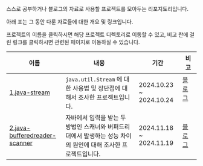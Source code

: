 스스로 공부하거나 블로그의 자료로 사용할 프로젝트를 모아두는 리포지토리입니다.

아래 표는 그 동안 다룬 자료들에 대한 개요 및 링크입니다. 

프로젝트의 이름을 클릭하시면 해당 프로젝트 디렉토리로 이동할 수 있고, 비고 란에 걸린 링크를 클릭하시면 관련된 페이지로 이동하실 수 있습니다.


| 이름 | 내용 | 기간 | 비고 |
|-----|-----|------------|--------|
|[1.java-stream](https://github.com/kgh2120/study-example-code/tree/main/1.java-stream) | `java.util.Stream` 에 대한 사용법 및 장단점에 대해서 조사한 프로젝트입니다. | 2024.10.23 ~ 2024.10.24 | [블로그](https://dev-qhyun.tistory.com/32) &nbsp;&nbsp;&nbsp;&nbsp;&nbsp;&nbsp; |
| [2.java-bufferedreader-scanner](https://github.com/kgh2120/study-example-code/tree/main/2.java-bufferedreader-scanner) | 자바에서 입력을 받는 두 방법인 스캐너와 버퍼드리더에서 발생하는 성능 차이의 원인에 대해 조사한 프로젝트입니다. | 2024.11.18 ~ 2024.11.19 | [블로그](https://dev-qhyun.tistory.com/33)  | 


